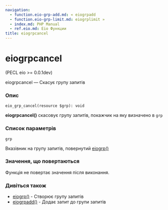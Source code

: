 ```yaml
---
navigation:
  - function.eio-grp-add.md: « eiogrpadd
  - function.eio-grp-limit.md: eiogrplimit »
  - index.md: PHP Manual
  - ref.eio.md: Eio Функции
title: eiogrpcancel
---
```

# eiogrpcancel

(PECL eio >= 0.0.1dev)

eiogrpcancel — Скасує групу запитів

### Опис

```methodsynopsis
eio_grp_cancel(resource $grp): void
```

**eiogrpcancel()** скасовує групу запитів, покажчик на яку визначено в `grp`

### Список параметрів

`grp`

Вказівник на групу запитів, повернутий [eiogrp()](function.eio-grp.md)

### Значення, що повертаються

Функція не повертає значення після виконання.

### Дивіться також

-   [eiogrp()](function.eio-grp.md) - Створює групу запитів
-   [eiogrpadd()](function.eio-grp-add.md) - Додає запит до групи запитів
